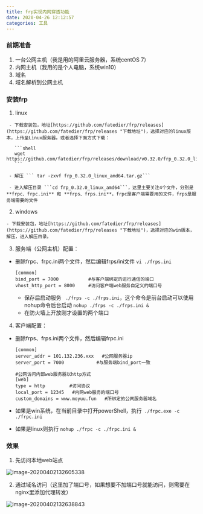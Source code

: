 ```yaml
---
title: frp实现内网穿透功能
date: 2020-04-26 12:12:57
categories: 工具
---
```


### 前期准备

  1. 一台公网主机（我是用的阿里云服务器，系统centOS 7）
  2. 内网主机（我用的是个人电脑，系统win10） 
  3. 域名
  4. 域名解析到公网主机

### 安装frp

  1. linux
<!-- more -->
     - 下载安装包，地址[https://github.com/fatedier/frp/releases](https://github.com/fatedier/frp/releases "下载地址")，选择对应的linux版本，上传至Linux服务器。或者选择下面方式下载：

       ```shell
       wget https://github.com/fatedier/frp/releases/download/v0.32.0/frp_0.32.0_linux_amd64.tar.gz
       ```

     - 解压 ``` tar -zxvf frp_0.32.0_linux_amd64.tar.gz```

     - 进入解压目录 ```cd frp_0.32.0_linux_amd64```，这里主要关注4个文件，分别是**frpc、frpc.ini** 和 **frps、frps.ini**，frpc是客户端需要用的文件，frps是服务端需要的文件


  2. windows

    - 下载安装包，地址[https://github.com/fatedier/frp/releases](https://github.com/fatedier/frp/releases "下载地址")，选择对应的win版本，解压，进入解压目录。
    
    

  3. 服务端（公网主机）配置：

   - 删除frpc、frpc.ini两个文件，然后编辑frps/ini文件 ```vi ./frps.ini```

     ```shell
     [common]
     bind_port = 7000           #与客户端绑定的进行通信的端口
     vhost_http_port = 8000     #访问客户端web服务自定义的端口号
     ```

       -  保存后启动服务 ``` ./frps -c ./frps.ini```，这个命令是前台启动可以使用nohup命令后台启动 ```nohup ./frps -c ./frps.ini &```
       -  在防火墙上开放刚才设置的两个端口

  4. 客户端配置：

   - 删除frps、frps.ini两个文件，然后编辑frpc.ini

     ```shell
     [common]
     server_addr = 101.132.236.xxx   #公网服务器ip
     server_port = 7000            #与服务端bind_port一致
      
     #公网访问内部web服务器以http方式
     [web]
     type = http         #访问协议
     local_port = 12345   #内网web服务的端口号
     custom_domains = www.moyuu.fun   #所绑定的公网服务器域名
     ```

   - 如果是win系统，在当前目录中打开powerShell，执行``` ./frpc.exe -c ./frpc.ini```
   - 如果是linux则执行 ```nohup ./frpc -c ./frpc.ini &```

###  效果

  1. 先访问本地web站点

   ![image-20200402132605338](http://blog.moyuu.fun/images/image-20200402132605338.png)

  2. 通过域名访问（这里加了端口号，如果想要不加端口号就能访问，则需要在nginx里添加代理转发）

   ![image-20200402132638843](http://blog.moyuu.fun/images/image-20200402132638843.png)